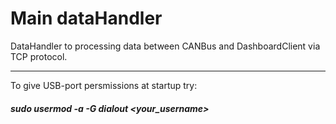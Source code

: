 # Main dataHandler
DataHandler to processing data between CANBus and DashboardClient via TCP protocol.

---
To give USB-port persmissions at startup try:

##### sudo usermod -a -G dialout <your_username>
